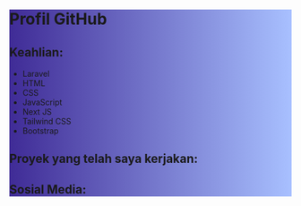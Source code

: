 <!DOCTYPE html>
<html lang="en">
<head>
    <meta charset="UTF-8">
    <meta name="viewport" content="width=device-width, initial-scale=1.0">
    <title>Profil GitHub</title>
    <link href="https://cdn.jsdelivr.net/npm/tailwindcss@2.2.16/dist/tailwind.min.css" rel="stylesheet">
    <style>
        .gradient {
            background: linear-gradient(90deg, #3f2b96, #a8c0ff);
        }
    </style>
</head>
<body class="bg-gray-100">
    <div class="relative min-h-screen flex items-center justify-center">
        <div class="gradient bg-cover bg-center text-white py-8 px-4 rounded-3xl">
            <h1 class="text-5xl font-bold mb-4">Profil GitHub</h1>
            <h2 class="text-2xl mb-4">Keahlian:</h2>
            <ul class="list-disc list-inside">
                <li>Laravel</li>
                <li>HTML</li>
                <li>CSS</li>
                <li>JavaScript</li>
                <li>Next JS</li>
                <li>Tailwind CSS</li>
                <li>Bootstrap</li>
            </ul>
            <h2 class="text-2xl mb-4 mt-8">Proyek yang telah saya kerjakan:</h2>
            <ul class="list-disc list-inside">
                <!-- Isi dengan nama proyek yang telah selesai -->
            </ul>
            <h2 class="text-2xl mb-4 mt-8">Sosial Media:</h2>
            <ul class="list-disc list-inside">
                <!-- Isi dengan link akun sosial media -->
            </ul>
        </div>
    </div>
</body>
</html>
